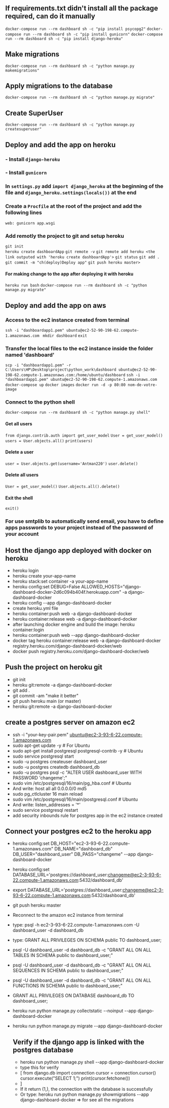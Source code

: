 ## If requirements.txt didn't install all the package required, can do it manually
` docker-compose run --rm dashboard sh -c "pip install psycopg2" `
` docker-compose run --rm dashboard sh -c "pip install gunicorn" `
` docker-compose run --rm dashboard sh -c "pip install django-heroku" `

## Make migrations
` docker-compose run --rm dashboard sh -c "python manage.py makemigrations" `

## Apply migrations to the database
` docker-compose run --rm dashboard sh -c "python manage.py migrate" `

## Create SuperUser
` docker-compose run --rm dashboard sh -c "python manage.py createsuperuser" `

## Deploy and add the app on heroku
### - Install `django-heroku`
### - Install `gunicorn`
### In `settings.py` add `import django_heroku` at the beginning of the file and `django_heroku.settings(locals())` at the end

### Create a `Procfile` at the root of the project and add the following lines
`web: gunicorn app.wsgi`

### Add remotly the project to git and setup heroku
`git init`  
`heroku create dashboardApp`
`git remote -v`
`git remote add heroku <the link outputed with 'heroku create dashboardApp'>`
`git status`
`git add .`
`git commit -m "ch(deploy)Deploy app"`
`git push heroku master>`
#### For making change to the app after deploying it with heroku
`heroku run bash`
`docker-compose run --rm dashboard sh -c "python manage.py migrate"`


## Deploy and add the app on aws
### Access to the ec2 instance created from terminal
`ssh -i "dashboardapp1.pem" ubuntu@ec2-52-90-198-62.compute-1.amazonaws.com `
`mkdir dashboard`
`exit`
### Transfer the local files to the ec2 instance inside the folder named 'dashboard'
`scp -i "dashboardapp1.pem" -r C:\Users\HP\Desktop\project\python_work\dashboard ubuntu@ec2-52-90-198-62.compute-1.amazonaws.com:/home/ubuntu/dashboard`
`ssh -i "dashboardapp1.pem" ubuntu@ec2-52-90-198-62.compute-1.amazonaws.com`
`docker-compose up`
`docker images`
`docker run -d -p 80:80 nom-de-votre-image`

### Connect to the python shell
`docker-compose run --rm dashboard sh -c "python manage.py shell"`

#### Get all users
`from django.contrib.auth import get_user_model`
`User = get_user_model()`
`users = User.objects.all()`
`print(users)`

#### Delete a user
`user = User.objects.get(username='Antman220')`
`user.delete()`

#### Delete all users
`User = get_user_model()`
`User.objects.all().delete()`

#### Exit the shell
`exit()`

### For use smtplib to automatically send email, you have to define apps passwords to your project instead of the password of your account

## Host the django app deployed with docker on heroku
- heroku login
- heroku create your-app-name
- heroku stack:set container -a your-app-name
- heroku config:set DEBUG=False ALLOWED_HOSTS="django-dashboard-docker-2d6c094b404f.herokuapp.com" -a django-dashboard-docker
- heroku config --app django-dashboard-docker
- create heroku.yml file
- heroku container:push web -a django-dashboard-docker
- heroku container:release web -a django-dashboard-docker
- after launching docker engine and build the image: heroku container:login
- heroku container:push web --app django-dashboard-docker
- docker tag heroku container:release web -a django-dashboard-docker registry.heroku.com/django-dashboard-docker/web
- docker push registry.heroku.com/django-dashboard-docker/web

## Push the project on heroku git
- git init
- heroku git:remote -a django-dashboard-docker
- git add .
- git commit -am "make it better"
- git push heroku main (or master)
- heroku git:remote -a django-dashboard-docker

## create a postgres server on amazon ec2
- ssh -i "your-key-pair.pem" ubuntu@ec2-3-93-6-22.compute-1.amazonaws.com
- sudo apt-get update -y  # For Ubuntu
- sudo apt-get install postgresql postgresql-contrib -y  # Ubuntu
- sudo service postgresql start
-  sudo -u postgres createuser dashboard_user
-  sudo -u postgres createdb dashboard_db
-  sudo -u postgres psql -c "ALTER USER dashboard_user WITH PASSWORD 'changeme';"
-  sudo vim /etc/postgresql/16/main/pg_hba.conf  # Ubuntu
-  And write: host    all             all             0.0.0.0/0               md5
-  sudo pg_ctlcluster 16 main reload
-  sudo vim /etc/postgresql/16/main/postgresql.conf  # Ubuntu
-  And write: listen_addresses = '*'
-  sudo service postgresql restart
-  add security inbounds rule for postgres app in the ec2 instance created

  ## Connect your postgres ec2 to the heroku app 
  - heroku config:set DB_HOST="ec2-3-93-6-22.compute-1.amazonaws.com" DB_NAME="dashboard_db" DB_USER="dashboard_user" DB_PASS="changeme" --app django-dashboard-docker
  - heroku config:set DATABASE_URL='postgres://dashboard_user:changeme@ec2-3-93-6-22.compute-1.amazonaws.com:5432/dashboard_db'
  - export DATABASE_URL='postgres://dashboard_user:changeme@ec2-3-93-6-22.compute-1.amazonaws.com:5432/dashboard_db'
  - git push heroku master
  - Reconnect to the amazon ec2 instance from terminal
  - type: psql -h ec2-3-93-6-22.compute-1.amazonaws.com -U dashboard_user -d dashboard_db
  - type: GRANT ALL PRIVILEGES ON SCHEMA public TO dashboard_user;
  - psql -U dashboard_user -d dashboard_db -c "GRANT ALL ON ALL TABLES IN SCHEMA public to dashboard_user;"
  - psql -U dashboard_user -d dashboard_db -c "GRANT ALL ON ALL SEQUENCES IN SCHEMA public to dashboard_user;"
  - psql -U dashboard_user -d dashboard_db -c "GRANT ALL ON ALL FUNCTIONS IN SCHEMA public to dashboard_user;"
  - GRANT ALL PRIVILEGES ON DATABASE dashboard_db TO dashboard_user;
  - heroku run python manage.py collectstatic --noinput --app django-dashboard-docker
  - heroku run python manage.py migrate --app django-dashboard-docker

    ## Verify if the django app is linked with the postgres database
    - heroku run python manage.py shell --app django-dashboard-docker
    - type this for verify
    - [
        from django.db import connection
        cursor = connection.cursor()
        cursor.execute("SELECT 1;")
        print(cursor.fetchone())
    - ]
    - If it return (1,), the connection with the database is successfully
    - Or type: heroku run python manage.py showmigrations --app django-dashboard-docker => for see all the migrations
